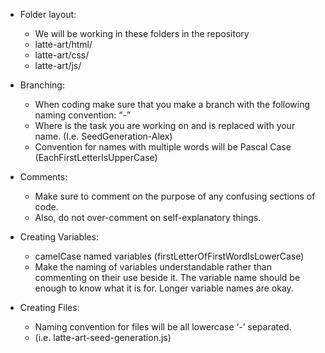 * Folder layout:
  * We will be working in these folders in the repository
  * latte-art/html/
  * latte-art/css/
  * latte-art/js/

* Branching:
    * When coding make sure that you make a branch with the following naming convention: 
    “<task>-<name>”
    * Where <task> is the task you are working on and <name> is replaced with your name. (I.e. SeedGeneration-Alex)
    * Convention for names with multiple words will be Pascal Case (EachFirstLetterIsUpperCase)

* Comments:
  * Make sure to comment on the purpose of any confusing sections of code.
  * Also, do not over-comment on self-explanatory things.

* Creating Variables: 
  * camelCase named variables (firstLetterOfFirstWordIsLowerCase)
  * Make the naming of variables understandable rather than commenting on their use beside it. The variable name should be enough to know what it is for. Longer variable names are okay.

* Creating Files:
  * Naming convention for files will be all lowercase ‘-’ separated.
  * (i.e. latte-art-seed-generation.js)
